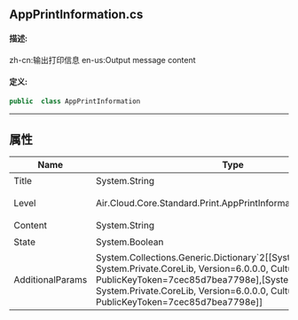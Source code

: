 ## AppPrintInformation.cs 


#### 描述:


zh-cn:输出打印信息
en-us:Output message content


#### 定义: 
``` csharp
public  class AppPrintInformation
```
---
## 属性 
| Name      | Type | Description|
| ----------- | ----------- |-----------|
|     Title |  System.String | 标题 |
|     Level |  Air.Cloud.Core.Standard.Print.AppPrintInformation+AppPrintLevel | 类型信息: Information,Warning,Error |
|     Content |  System.String | 内容 |
|     State |  System.Boolean | 状态 |
|     AdditionalParams |  System.Collections.Generic.Dictionary`2[[System.String, System.Private.CoreLib, Version=6.0.0.0, Culture=neutral, PublicKeyToken=7cec85d7bea7798e],[System.Object, System.Private.CoreLib, Version=6.0.0.0, Culture=neutral, PublicKeyToken=7cec85d7bea7798e]] | zh-cn: 附加参数<br>en-us: Additional parameters |
